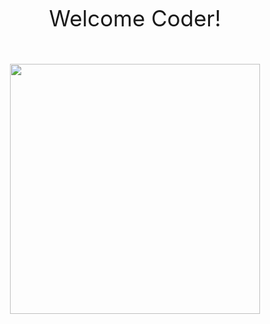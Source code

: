 <p align="center" style="font-size: 35px;"> Welcome Coder! </p>
<br>
<img style="display: block; margin-left: auto; margin-right: auto;" width="400px" height="400px" src="https://camo.githubusercontent.com/cae12fddd9d6982901d82580bdf321d81fb299141098ca1c2d4891870827bf17/68747470733a2f2f6d69726f2e6d656469756d2e636f6d2f6d61782f313336302f302a37513379765349765f7430696f4a2d5a2e676966">
